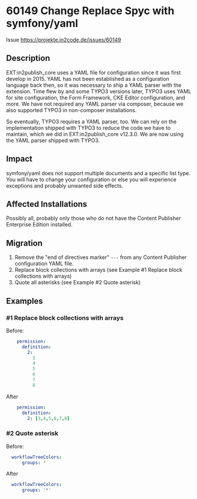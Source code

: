 # 60149 Change Replace Spyc with symfony/yaml

Issue https://projekte.in2code.de/issues/60149

## Description

EXT:in2publish_core uses a YAML file for configuration since it was first develop in 2015. YAML has not been established as
a configuration language back then, so it was necessary to ship a YAML parser with the extension. Time flew by and some
TYPO3 versions later, TYPO3 uses YAML for site configuration, the Form Framework, CKE Editor configuration, and more.
We have not required any YAML parser via composer, because we also supported TYPO3 in non-composer installations.

So eventually, TYPO3 requires a YAML parser, too. We can rely on the implementation shipped with TYPO3 to reduce the
code we have to maintain, which we did in EXT:in2publish_core v12.3.0. We are now using the YAML parser shipped with TYPO3.

## Impact

symfony/yaml does not support multiple documents and a specific list type. You will have to change your configuration or
else you will experience exceptions and probably unwanted side effects.

## Affected Installations

Possibly all, probably only those who do not have the Content Publisher Enterprise Edition installed.

## Migration

1. Remove the "end of directives marker" `---` from any Content Publisher configuration YAML file.
2. Replace block collections with arrays (see Example #1 Replace block collections with arrays)
2. Quote all asterisks (see Example #2 Quote asterisk)

## Examples

### #1 Replace block collections with arrays
Before:
```yaml
    permission:
      definition:
        2:
          3
          4
          5
          6
          7
          8
```
After
```yaml
    permission:
      definition:
        2: [3,4,5,6,7,8]
```

### #2 Quote asterisk
Before:
```yaml
  workflowTreeColors:
      groups: *
```
After
```yaml
  workflowTreeColors:
      groups: '*'
```
